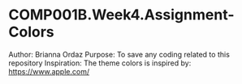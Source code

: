 # COMP001B.Week4.Assignment-Colors
Author: Brianna Ordaz
Purpose: To save any coding related to this repository
Inspiration: The theme colors is inspired by: https://www.apple.com/ 